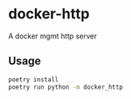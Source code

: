 # docker-http

A docker mgmt http server



## Usage

```bash
poetry install
poetry run python -m docker_http
```

